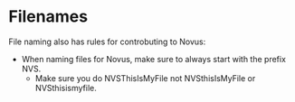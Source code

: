# Filenames

File naming also has rules for controbuting to Novus:

* When naming files for Novus, make sure to always start with the prefix NVS. 
  * Make sure you do NVSThisIsMyFile not NVSthisIsMyFile or NVSthisismyfile.



